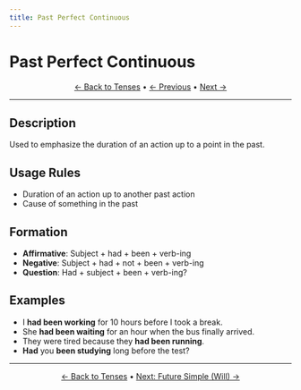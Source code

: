```yaml
---
title: Past Perfect Continuous
---
```


# Past Perfect Continuous



<div align="center" markdown="1">

[← Back to Tenses](./) • [← Previous](07-past-perfect.md) • [Next →](09-future-simple-will.md)

</div>

---

## Description
Used to emphasize the duration of an action up to a point in the past.

## Usage Rules
- Duration of an action up to another past action
- Cause of something in the past

## Formation
- **Affirmative**: Subject + had + been + verb-ing
- **Negative**: Subject + had + not + been + verb-ing
- **Question**: Had + subject + been + verb-ing?

## Examples
- I **had been working** for 10 hours before I took a break.
- She **had been waiting** for an hour when the bus finally arrived.
- They were tired because they **had been running**.
- **Had** you **been studying** long before the test?

---

<div align="center" markdown="1">

[← Back to Tenses](./) • [Next: Future Simple (Will) →](09-future-simple-will.md)

</div>
